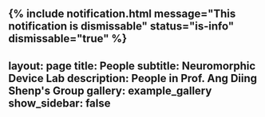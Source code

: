 {% include notification.html
message="This notification is dismissable"
status="is-info"
dismissable="true" %}
---
layout: page
title: People
subtitle: Neuromorphic Device Lab
description: People in Prof. Ang Diing Shenp's Group
gallery: example_gallery
show_sidebar: false
---
